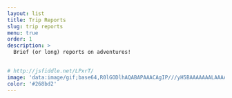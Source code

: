 ```yaml
---
layout: list
title: Trip Reports
slug: trip reports
menu: true
order: 1
description: > 
  Brief (or long) reports on adventures!
  

# http://jsfiddle.net/LPxrT/
image: 'data:image/gif;base64,R0lGODlhAQABAPAAACAgIP///yH5BAAAAAAALAAAAAABAAEAAAICRAEAOw=='
color: '#268bd2'
---
```

